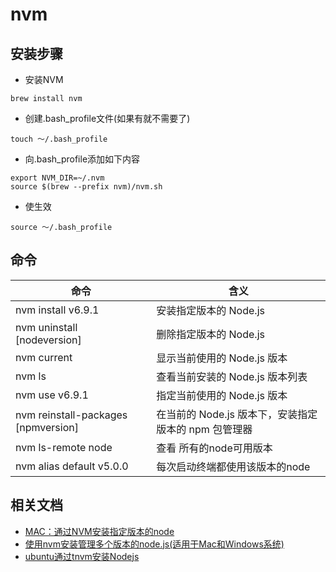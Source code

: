 # nvm

## 安装步骤

- 安装NVM

```
brew install nvm
```

- 创建.bash_profile文件(如果有就不需要了)

```
touch ～/.bash_profile
```

- 向.bash_profile添加如下内容

```
export NVM_DIR=~/.nvm
source $(brew --prefix nvm)/nvm.sh
```

- 使生效

```
source ～/.bash_profile
```

## 命令

命令                                  | 含义
----------------------------------- | ---------------------------------
nvm install v6.9.1                  | 安装指定版本的 Node.js
nvm uninstall [nodeversion]         | 删除指定版本的 Node.js
nvm current                         | 显示当前使用的 Node.js 版本
nvm ls                              | 查看当前安装的 Node.js 版本列表
nvm use v6.9.1                      | 指定当前使用的 Node.js 版本
nvm reinstall-packages [npmversion] | 在当前的 Node.js 版本下，安装指定版本的 npm 包管理器
nvm ls-remote node                  | 查看 所有的node可用版本
nvm alias default v5.0.0            | 每次启动终端都使用该版本的node

## 相关文档

- [MAC：通过NVM安装指定版本的node](http://www.jianshu.com/p/a6044bd2ad35)
- [使用nvm安装管理多个版本的node.js(适用于Mac和Windows系统)](https://zhuanlan.zhihu.com/p/24698499)
- [ubuntu通过tnvm安装Nodejs](http://www.cnblogs.com/ystrdy/p/6025058.html)
